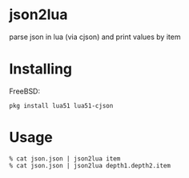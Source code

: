 # json2lua
parse json in lua (via cjson) and print values by item

# Installing

  FreeBSD:
  ~~~
  pkg install lua51 lua51-cjson
  ~~~
  
# Usage
  ~~~
  % cat json.json | json2lua item
  % cat json.json | json2lua depth1.depth2.item
  ~~~
